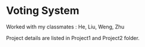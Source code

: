 # Voting System
Worked with my classmates : He, Liu, Weng, Zhu

Project details are listed in Project1 and Project2 folder.
